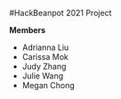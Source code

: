 #HackBeanpot 2021 Project

**Members**
* Adrianna Liu
* Carissa Mok
* Judy Zhang 
* Julie Wang 
* Megan Chong


